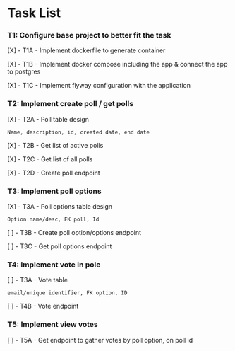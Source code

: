 # Task List

### T1: Configure base project to better fit the task
[X] - T1A - Implement dockerfile to generate container

[X] - T1B - Implement docker compose including the app & connect the app to postgres

[X] - T1C - Implement flyway configuration with the application

### T2: Implement create poll / get polls
[X] - T2A - Poll table design

    Name, description, id, created date, end date

[X] - T2B - Get list of active polls

[X] - T2C - Get list of all polls

[X] - T2D - Create poll endpoint


### T3: Implement poll options
[X] - T3A - Poll options table design

    Option name/desc, FK poll, Id

[ ] - T3B - Create poll option/options endpoint

[ ] - T3C - Get poll options endpoint

### T4: Implement vote in pole
[ ] - T3A - Vote table

    email/unique identifier, FK option, ID

[ ] - T4B - Vote endpoint

### T5: Implement view votes
[ ] - T5A - Get endpoint to gather votes by poll option, on poll id



